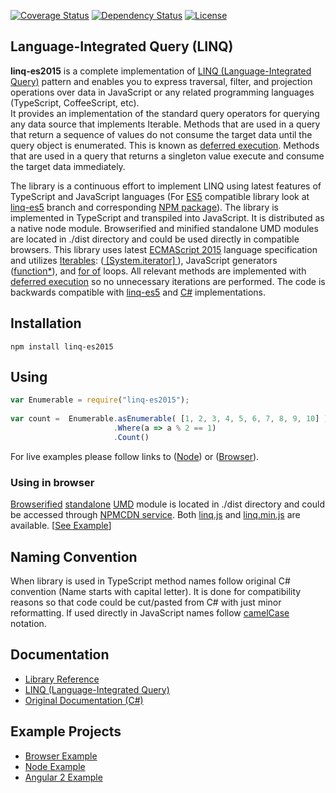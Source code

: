 [![Coverage Status](https://coveralls.io/repos/github/ENikS/LINQ/badge.svg?branch=master)](https://coveralls.io/github/ENikS/LINQ?branch=master)
[![Dependency Status](https://dependencyci.com/github/ENikS/LINQ/badge)](https://dependencyci.com/github/ENikS/LINQ)
[![License](https://img.shields.io/badge/license-apache%202.0-60C060.svg)](https://github.com/ENikS/LINQ/blob/master/LICENSE)
## Language-Integrated Query (LINQ) 

**linq-es2015** is a complete implementation of [LINQ (Language-Integrated Query)](https://en.wikipedia.org/wiki/Language_Integrated_Query) pattern and enables you to express traversal, filter, and projection operations over data in JavaScript or any related programming languages (TypeScript, CoffeeScript, etc). <br/>
It provides an implementation of the standard query operators for querying any data source that implements Iterable<T>. Methods that are used in a query that return a sequence of values do not consume the target data until the query object is enumerated. This is known as [deferred execution](https://blogs.msdn.microsoft.com/charlie/2007/12/10/linq-and-deferred-execution/). Methods that are used in a query that returns a singleton value execute and consume the target data immediately.

The library is a continuous effort to implement LINQ using latest features of TypeScript and JavaScript languages (For [ES5](http://www.ecma-international.org/ecma-262/5.1/) compatible library look at [linq-es5](https://github.com/ENikS/LINQ/tree/linq-es5) branch and corresponding [NPM package](https://www.npmjs.com/package/linq-es5)). The library is implemented in TypeScript and transpiled into JavaScript. It is distributed as a native node module. 
Browserified and minified standalone UMD modules are located in ./dist directory and could be used directly in compatible browsers.
This library uses latest [ECMAScript 2015](http://www.ecma-international.org/ecma-262/6.0/) language specification and utilizes [Iterables](http://www.ecma-international.org/ecma-262/6.0/#sec-iterable-interface): ([ [System.iterator] ](https://developer.mozilla.org/en-US/docs/Web/JavaScript/Reference/Iteration_protocols)), JavaScript generators ([function*](https://developer.mozilla.org/en-US/docs/Web/JavaScript/Reference/Statements/function*)), and [for of](https://developer.mozilla.org/en-US/docs/Web/JavaScript/Reference/Statements/for...of) loops. All relevant methods are implemented with [deferred execution](https://blogs.msdn.microsoft.com/charlie/2007/12/10/linq-and-deferred-execution/) so no unnecessary iterations are performed. 
The code is backwards compatible with [linq-es5](https://github.com/ENikS/LINQ/tree/linq-es5) and [C#](https://msdn.microsoft.com/en-us/library/system.linq.enumerable.aspx) implementations.

## Installation
```
npm install linq-es2015
```

## Using 
```javascript
var Enumerable = require("linq-es2015");
 
var count =  Enumerable.asEnumerable( [1, 2, 3, 4, 5, 6, 7, 8, 9, 10] )
                       .Where(a => a % 2 == 1)
                       .Count()
```
For live examples please follow links to ([Node](https://tonicdev.com/eniks/using-linq)) or ([Browser](https://jsfiddle.net/ENikS/pyvjcfa0)).  

### Using in browser
[Browserified](//browserify.org/) [standalone](//github.com/substack/node-browserify#usage) [UMD](//github.com/umdjs/umd) module is located in ./dist directory and could be accessed through [NPMCDN service](//npmcdn.com). Both [linq.js](//npmcdn.com/linq-es2015/dist/linq.js) and [linq.min.js](//npmcdn.com/linq-es2015/dist/linq.min.js) are available. [[See Example](//jsfiddle.net/ENikS/pyvjcfa0/)]


## Naming Convention
When library is used in TypeScript method names follow original C# convention (Name starts with capital letter). It is done for compatibility reasons so that code could be cut/pasted from C# with just minor reformatting.
If used directly in JavaScript names follow [camelCase](https://en.wikipedia.org/wiki/CamelCase) notation.

## Documentation
*  [Library Reference](https://github.com/ENikS/LINQ/wiki)
*  [LINQ (Language-Integrated Query)](https://msdn.microsoft.com/en-us/library/bb397926.aspx)
*  [Original Documentation (C#)](https://msdn.microsoft.com/en-us/library/system.linq.enumerable.aspx)

## Example Projects
*  [Browser Example](https://jsfiddle.net/ENikS/pyvjcfa0/)
*  [Node Example](https://tonicdev.com/eniks/using-linq)
*  [Angular 2 Example](https://github.com/ENikS/LINQ/tree/examples/Angular)


